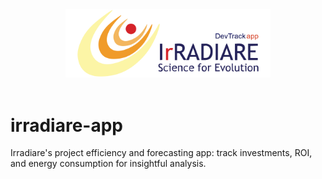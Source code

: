 <div align="center">
  <img src="docs/images/logo.png" width="65%" height="65%" alt="Irradiare-app-logo">
  <br style="margin-bottom: 0.25em;">
</div>
<br>

# irradiare-app
Irradiare's project efficiency and forecasting app: track investments, ROI, and energy consumption for insightful analysis.
